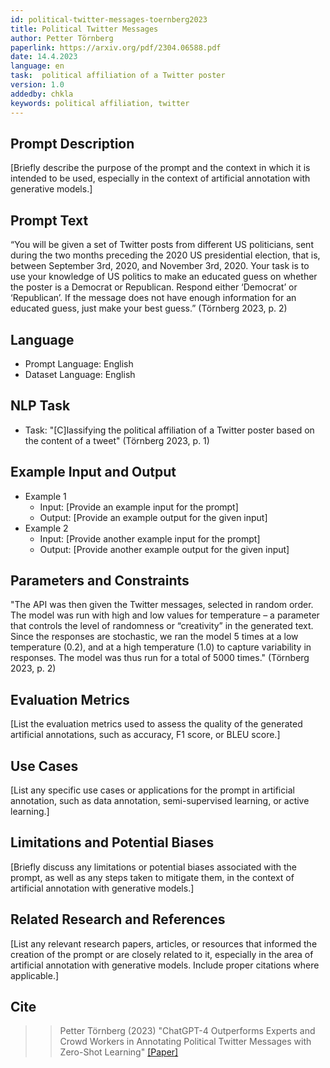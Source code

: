 ```yaml
---
id: political-twitter-messages-toernberg2023
title: Political Twitter Messages
author: Petter Törnberg
paperlink: https://arxiv.org/pdf/2304.06588.pdf
date: 14.4.2023
language: en
task:  political affiliation of a Twitter poster
version: 1.0
addedby: chkla
keywords: political affiliation, twitter
---
```


## Prompt Description

[Briefly describe the purpose of the prompt and the context in which it is intended to be used, especially in the context of artificial annotation with generative models.]

## Prompt Text

“You will be given a set of Twitter posts from different US politicians, sent during the two months preceding the 2020 US presidential election, that is, between September 3rd, 2020, and November 3rd, 2020. Your task is to use your knowledge of US politics to make an educated guess on whether the poster is a Democrat or Republican. Respond either ‘Democrat’ or ‘Republican’. If the message does not have enough information for an educated guess, just make your best guess.” (Törnberg 2023, p. 2)

## Language

- Prompt Language: English
- Dataset Language: English

## NLP Task

- Task: "\[C\]lassifying the political affiliation of a Twitter poster based on the content of a tweet" (Törnberg 2023, p. 1)


## Example Input and Output

- Example 1
  - Input: [Provide an example input for the prompt]
  - Output: [Provide an example output for the given input]
- Example 2
  - Input: [Provide another example input for the prompt]
  - Output: [Provide another example output for the given input]

## Parameters and Constraints

"The API was then given the Twitter messages, selected in random order. The model was run with high and low values for temperature – a parameter that controls the level of randomness or “creativity” in the generated text. Since the responses are stochastic, we ran the model 5 times at a low temperature (0.2), and at a high temperature (1.0) to capture variability in responses. The model was thus run for a total of 5000 times." (Törnberg 2023, p. 2)

## Evaluation Metrics

[List the evaluation metrics used to assess the quality of the generated artificial annotations, such as accuracy, F1 score, or BLEU score.]

## Use Cases

[List any specific use cases or applications for the prompt in artificial annotation, such as data annotation, semi-supervised learning, or active learning.]

## Limitations and Potential Biases

[Briefly discuss any limitations or potential biases associated with the prompt, as well as any steps taken to mitigate them, in the context of artificial annotation with generative models.]

## Related Research and References

[List any relevant research papers, articles, or resources that informed the creation of the prompt or are closely related to it, especially in the area of artificial annotation with generative models. Include proper citations where applicable.]

## Cite

>> Petter Törnberg (2023) "ChatGPT-4 Outperforms Experts and Crowd Workers in Annotating Political Twitter Messages with Zero-Shot Learning" [[Paper]](https://arxiv.org/pdf/2304.06588.pdf)
